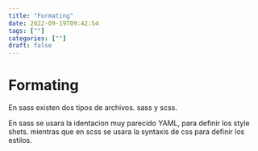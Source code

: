 ```yaml
---
title: "Formating"
date: 2022-09-19T09:42:54
tags: [""]
categories: [""]
draft: false
---
```


# Formating

En sass existen dos tipos de archivos. sass y scss.

En sass se usara la identacion muy parecido YAML, para definir los style shets. mientras que en scss se usara la syntaxis de css para definir los estilos.